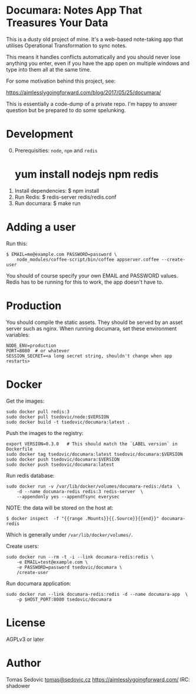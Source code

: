 # Documara: Notes App That Treasures Your Data

This is a dusty old project of mine. It's a web-based note-taking app
that utilises Operational Transformation to sync notes.

This means it handles conflicts automatically and you should never
lose anything you enter, even if you have the app open on multiple
windows and type into them all at the same time.

For some motivation behind this project, see:

https://aimlesslygoingforward.com/blog/2017/05/25/documara/


This is essentially a code-dump of a private repo. I'm happy to answer
question but be prepared to do some spelunking.


# Development #

0. Prerequisities: `node`, `npm` and `redis`
    # yum install nodejs npm redis
1. Install dependencies:
    $ npm install
2. Run Redis:
    $ redis-server redis/redis.conf
3. Run documara:
    $ make run


# Adding a user #

Run this:

    $ EMAIL=me@example.com PASSWORD=password \
        node_modules/coffee-script/bin/coffee appserver.coffee --create-user

You should of course specify your own EMAIL and PASSWORD values. Redis has to
be running for this to work, the app doesn't have to.


# Production #

You should compile the static assets. They should be served by an asset server
such as nginx.  When running documara, set these environment variables:

    NODE_ENV=production
    PORT=8080  # or whatever
    SESSION_SECRET=<a long secret string, shouldn't change when app restarts>


# Docker #

Get the images:

    sudo docker pull redis:3
    sudo docker pull tsedovic/node:$VERSION
    sudo docker build -t tsedovic/documara:latest .

Push the images to the registry:

    export VERSION=0.3.0   # This should match the `LABEL version` in Dockerfile
    sudo docker tag tsedovic/documara:latest tsedovic/documara:$VERSION
    sudo docker push tsedovic/documara:$VERSION
    sudo docker push tsedovic/documara:latest

Run redis database:

    sudo docker run -v /var/lib/docker/volumes/documara-redis:/data  \
        -d --name documara-redis redis:3 redis-server  \
        --appendonly yes --appendfsync everysec

NOTE: the data will be stored on the host at:

    $ docker inspect  -f "{{range .Mounts}}{{.Source}}{{end}}" documara-redis

Which is generally under `/var/lib/docker/volumes/`.

Create users:

    sudo docker run --rm -t -i --link documara-redis:redis \
        -e EMAIL=test@example.com \
        -e PASSWORD=password tsedovic/documara \
        /create-user

Run documara application:

    sudo docker run --link documara-redis:redis -d --name documara-app  \
        -p $HOST_PORT:8080 tsedovic/documara


# License

AGPLv3 or later

# Author

Tomas Sedovic <tomas@sedovic.cz>
https://aimlesslygoingforward.com/
IRC: shadower
